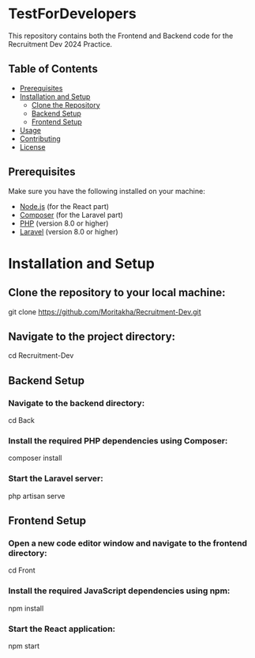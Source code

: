 # TestForDevelopers

This repository contains both the Frontend and Backend code for the Recruitment Dev 2024 Practice.

## Table of Contents

- [Prerequisites](#prerequisites)
- [Installation and Setup](#installation-and-setup)
  - [Clone the Repository](#clone-the-repository)
  - [Backend Setup](#backend-setup)
  - [Frontend Setup](#frontend-setup)
- [Usage](#usage)
- [Contributing](#contributing)
- [License](#license)

## Prerequisites

Make sure you have the following installed on your machine:

- [Node.js](https://nodejs.org/) (for the React part)
- [Composer](https://getcomposer.org/) (for the Laravel part)
- [PHP](https://www.php.net/) (version 8.0 or higher)
- [Laravel](https://laravel.com/) (version 8.0 or higher)

# Installation and Setup

## Clone the repository to your local machine:
git clone https://github.com/Moritakha/Recruitment-Dev.git

## Navigate to the project directory:
cd Recruitment-Dev

## Backend Setup
### Navigate to the backend directory:
cd Back

### Install the required PHP dependencies using Composer:
composer install

### Start the Laravel server:
php artisan serve

## Frontend Setup
### Open a new code editor window and navigate to the frontend directory:
cd Front

### Install the required JavaScript dependencies using npm:
npm install

### Start the React application:
npm start
